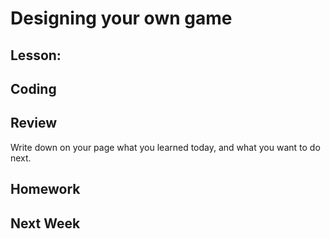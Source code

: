 # Designing your own game

## Lesson: 

## Coding

## Review 
Write down on your page what you learned today, and what you want to do next.

## Homework

## Next Week


